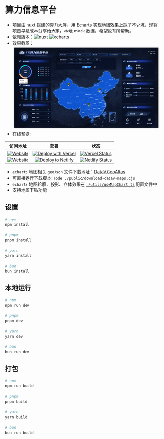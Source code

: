 # 算力信息平台

- 项目由 [nuxt](https://nuxt.com/) 搭建的算力大屏，用 [Echarts](https://echarts.apache.org/examples/zh/index.html#chart-type-map) 实现地图效果上踩了不少坑，现将项目早期版本分享给大家，本地 mock 数据，希望能有所帮助。
- 依赖版本：![nuxt](https://img.shields.io/badge/nuxt-v3.13.2-brightgreen)
  ![echarts](https://img.shields.io/badge/echarts-v5.5.1-brightgreen)
- 效果截图：
  ![](./public/1C7B3406-C919-4C7A-AE53-7C38E69CE186.png)
- 在线预览:

| 访问地址 | 部署 | 状态 |
| :---: | :---: | :---: |
|[![Website](https://img.shields.io/badge/vercel%20%E5%9C%B0%E5%9D%80-https://infomation--platform.vercel.app/-brightgreen)](https://infomation-platform.vercel.app/)|[![Deploy with Vercel](https://vercel.com/button)](https://vercel.com/new/clone?repository-url=https://github.com/wwlight/infomation-platform)|[![Vercel Status](https://vercelbadge.vercel.app/api/wwlight/infomation-platform)](https://vercel.com/wwlight/infomation-platform)|
|[![Website](https://img.shields.io/badge/netlify%20%E5%9C%B0%E5%9D%80-https://infomation--platform.netlify.app/-brightgreen)](https://infomation-platform.netlify.app/)|[![Deploy to Netlify](https://www.netlify.com/img/deploy/button.svg)](https://app.netlify.com/start/deploy?repository=https://github.com/wwlight/infomation-platform)|[![Netlify Status](https://api.netlify.com/api/v1/badges/786b328b-4a56-43b7-a68e-30224a17d07d/deploy-status)](https://app.netlify.com/sites/infomation-platform/deploys)|

- `echarts` 地图相关 `geoJson` 文件下载地址：[DataV.GeoAltas](https://datav.aliyun.com/portal/school/atlas/area_selector)
- 可直接运行下载脚本: `node ./public/download-datav-maps.cjs`
- `echarts` 地图轮廓、投影、立体效果在 [`./utils/useMapChart.ts`](./utils/useMapChart.ts) 配置文件中
- 支持地图下钻功能

## 设置

```bash
# npm
npm install

# pnpm
pnpm install

# yarn
yarn install

# bun
bun install
```

## 本地运行

```bash
# npm
npm run dev

# pnpm
pnpm dev

# yarn
yarn dev

# bun
bun run dev
```

## 打包

```bash
# npm
npm run build

# pnpm
pnpm build

# yarn
yarn build

# bun
bun run build
```
